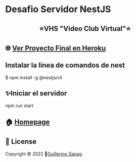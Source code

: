 # Desafio Servidor NestJS
<h2 align="center">⭐️VHS "Video Club Virtual"⭐️</h2>

## 🌐 [Ver Proyecto Final en Heroku](https://guillesapag.herokuapp.com/login)

## Instalar la linea de comandos de nest 
$ npm install -g @nestjs/cli

## ✨Iniciar el servidor
npm run start

## 🏠 [Homepage](https://github.com/Guillesap)

## 📝 License

Copyright © 2022 👤[Guillermo Sapag](https://vhsvideoclub.netlify.app/).
